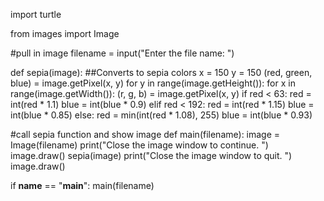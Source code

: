 import turtle


from images import Image

#pull in image
filename = input("Enter the file name: ")

def sepia(image):
    ##Converts to sepia colors
    x = 150
    y = 150
    (red, green, blue) = image.getPixel(x, y)
    for y in range(image.getHeight()):
        for x in range(image.getWidth()):
            (r, g, b) = image.getPixel(x, y)
            if red < 63:
                red = int(red * 1.1)
                blue = int(blue * 0.9)
            elif red < 192:
                red = int(red * 1.15)
                blue = int(blue * 0.85)
            else:
                red = min(int(red * 1.08), 255)
                blue = int(blue * 0.93)
                
#call sepia function and show image
def main(filename):
    image = Image(filename)
    print("Close the image window to continue. ")
    image.draw()
    sepia(image)
    print("Close the image window to quit. ")
    image.draw()

if __name__ == "__main__":
   main(filename)


